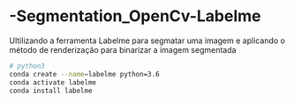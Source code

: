 # -Segmentation_OpenCv-Labelme
Ultilizando a ferramenta Labelme para segmatar uma imagem e aplicando o método de renderização para binarizar a imagem segmentada

```bash
# python3
conda create --name=labelme python=3.6
conda activate labelme
conda install labelme
```
